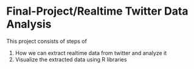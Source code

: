 # Final-Project/Realtime Twitter Data Analysis
This project consists of steps of 
  1. How we can extract realtime data from twitter and analyze it
  2. Visualize the extracted data using R libraries
